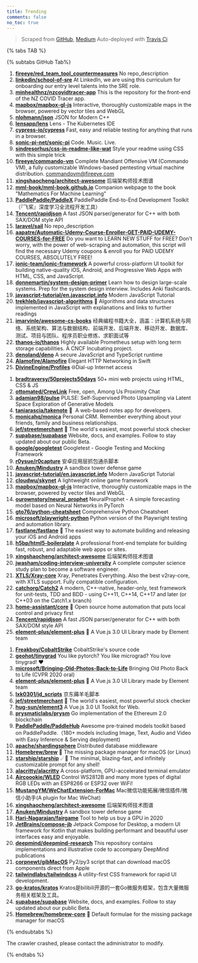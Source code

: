 ```yaml
---
title: Trending
comments: false
no_toc: true
---
```


> Scraped from [GitHub](https://github.com/trending), [Medium](https://medium.com/topic/popular)
Auto-deployed with [Travis Ci](https://travis-ci.org/)

{% tabs TAB %}
<!-- tab GitHub -->
{% subtabs GitHub Tab%}
<!-- tab Daily -->
1. [**fireeye/red_team_tool_countermeasures**](https://github.com/fireeye/red_team_tool_countermeasures)
No repo_description
2. [**linkedin/school-of-sre**](https://github.com/linkedin/school-of-sre)
At LinkedIn, we are using this curriculum for onboarding our entry level talents into the SRE role.
3. [**minhealthnz/nzcovidtracer-app**](https://github.com/minhealthnz/nzcovidtracer-app)
This is the repository for the front-end of the NZ COVID Tracer app.
4. [**mapbox/mapbox-gl-js**](https://github.com/mapbox/mapbox-gl-js)
Interactive, thoroughly customizable maps in the browser, powered by vector tiles and WebGL
5. [**nlohmann/json**](https://github.com/nlohmann/json)
JSON for Modern C++
6. [**lensapp/lens**](https://github.com/lensapp/lens)
Lens - The Kubernetes IDE
7. [**cypress-io/cypress**](https://github.com/cypress-io/cypress)
Fast, easy and reliable testing for anything that runs in a browser.
8. [**sonic-pi-net/sonic-pi**](https://github.com/sonic-pi-net/sonic-pi)
Code. Music. Live.
9. [**sindresorhus/css-in-readme-like-wat**](https://github.com/sindresorhus/css-in-readme-like-wat)
Style your readme using CSS with this simple trick
10. [**fireeye/commando-vm**](https://github.com/fireeye/commando-vm)
Complete Mandiant Offensive VM (Commando VM), a fully customizable Windows-based pentesting virtual machine distribution. commandovm@fireeye.com
11. [**xingshaocheng/architect-awesome**](https://github.com/xingshaocheng/architect-awesome)
后端架构师技术图谱
12. [**mml-book/mml-book.github.io**](https://github.com/mml-book/mml-book.github.io)
Companion webpage to the book "Mathematics For Machine Learning"
13. [**PaddlePaddle/PaddleX**](https://github.com/PaddlePaddle/PaddleX)
PaddlePaddle End-to-End Development Toolkit（『飞桨』深度学习全流程开发工具）
14. [**Tencent/rapidjson**](https://github.com/Tencent/rapidjson)
A fast JSON parser/generator for C++ with both SAX/DOM style API
15. [**laravel/sail**](https://github.com/laravel/sail)
No repo_description
16. [**aapatre/Automatic-Udemy-Course-Enroller-GET-PAID-UDEMY-COURSES-for-FREE**](https://github.com/aapatre/Automatic-Udemy-Course-Enroller-GET-PAID-UDEMY-COURSES-for-FREE)
Do you want to LEARN NEW STUFF for FREE? Don't worry, with the power of web-scraping and automation, this script will find the necessary Udemy coupons & enroll you for PAID UDEMY COURSES, ABSOLUTELY FREE!
17. [**ionic-team/ionic-framework**](https://github.com/ionic-team/ionic-framework)
A powerful cross-platform UI toolkit for building native-quality iOS, Android, and Progressive Web Apps with HTML, CSS, and JavaScript.
18. [**donnemartin/system-design-primer**](https://github.com/donnemartin/system-design-primer)
Learn how to design large-scale systems. Prep for the system design interview. Includes Anki flashcards.
19. [**javascript-tutorial/en.javascript.info**](https://github.com/javascript-tutorial/en.javascript.info)
Modern JavaScript Tutorial
20. [**trekhleb/javascript-algorithms**](https://github.com/trekhleb/javascript-algorithms)
📝 Algorithms and data structures implemented in JavaScript with explanations and links to further readings
21. [**imarvinle/awesome-cs-books**](https://github.com/imarvinle/awesome-cs-books)
经典编程书籍大全，涵盖：计算机系统与网络、系统架构、算法与数据结构、前端开发、后端开发、移动开发、数据库、测试、项目与团队、程序员职业修炼、求职面试等
22. [**thanos-io/thanos**](https://github.com/thanos-io/thanos)
Highly available Prometheus setup with long term storage capabilities. A CNCF Incubating project.
23. [**denoland/deno**](https://github.com/denoland/deno)
A secure JavaScript and TypeScript runtime
24. [**Alamofire/Alamofire**](https://github.com/Alamofire/Alamofire)
Elegant HTTP Networking in Swift
25. [**DivineEngine/Profiles**](https://github.com/DivineEngine/Profiles)
🌐Dial-up Internet access
<!-- endtab -->
<!-- tab Weekly -->
1. [**bradtraversy/50projects50days**](https://github.com/bradtraversy/50projects50days)
50+ mini web projects using HTML, CSS & JS
2. [**ottomated/CrewLink**](https://github.com/ottomated/CrewLink)
Free, open, Among Us Proximity Chat
3. [**adamian98/pulse**](https://github.com/adamian98/pulse)
PULSE: Self-Supervised Photo Upsampling via Latent Space Exploration of Generative Models
4. [**taniarascia/takenote**](https://github.com/taniarascia/takenote)
📝 ‎ A web-based notes app for developers.
5. [**monicahq/monica**](https://github.com/monicahq/monica)
Personal CRM. Remember everything about your friends, family and business relationships.
6. [**jef/streetmerchant**](https://github.com/jef/streetmerchant)
🤖 The world's easiest, most powerful stock checker
7. [**supabase/supabase**](https://github.com/supabase/supabase)
Website, docs, and examples. Follow to stay updated about our public Beta.
8. [**google/googletest**](https://github.com/google/googletest)
Googletest - Google Testing and Mocking Framework
9. [**r0ysue/r0capture**](https://github.com/r0ysue/r0capture)
安卓应用层抓包通杀脚本
10. [**Anuken/Mindustry**](https://github.com/Anuken/Mindustry)
A sandbox tower defense game
11. [**javascript-tutorial/en.javascript.info**](https://github.com/javascript-tutorial/en.javascript.info)
Modern JavaScript Tutorial
12. [**cloudwu/skynet**](https://github.com/cloudwu/skynet)
A lightweight online game framework
13. [**mapbox/mapbox-gl-js**](https://github.com/mapbox/mapbox-gl-js)
Interactive, thoroughly customizable maps in the browser, powered by vector tiles and WebGL
14. [**ourownstory/neural_prophet**](https://github.com/ourownstory/neural_prophet)
NeuralProphet - A simple forecasting model based on Neural Networks in PyTorch
15. [**gto76/python-cheatsheet**](https://github.com/gto76/python-cheatsheet)
Comprehensive Python Cheatsheet
16. [**microsoft/playwright-python**](https://github.com/microsoft/playwright-python)
Python version of the Playwright testing and automation library.
17. [**fastlane/fastlane**](https://github.com/fastlane/fastlane)
🚀 The easiest way to automate building and releasing your iOS and Android apps
18. [**h5bp/html5-boilerplate**](https://github.com/h5bp/html5-boilerplate)
A professional front-end template for building fast, robust, and adaptable web apps or sites.
19. [**xingshaocheng/architect-awesome**](https://github.com/xingshaocheng/architect-awesome)
后端架构师技术图谱
20. [**jwasham/coding-interview-university**](https://github.com/jwasham/coding-interview-university)
A complete computer science study plan to become a software engineer.
21. [**XTLS/Xray-core**](https://github.com/XTLS/Xray-core)
Xray, Penetrates Everything. Also the best v2ray-core, with XTLS support. Fully compatible configuration.
22. [**catchorg/Catch2**](https://github.com/catchorg/Catch2)
A modern, C++-native, header-only, test framework for unit-tests, TDD and BDD - using C++11, C++14, C++17 and later (or C++03 on the Catch1.x branch)
23. [**home-assistant/core**](https://github.com/home-assistant/core)
🏡 Open source home automation that puts local control and privacy first
24. [**Tencent/rapidjson**](https://github.com/Tencent/rapidjson)
A fast JSON parser/generator for C++ with both SAX/DOM style API
25. [**element-plus/element-plus**](https://github.com/element-plus/element-plus)
🎉 A Vue.js 3.0 UI Library made by Element team
<!-- endtab -->
<!-- tab Monthly -->
1. [**Freakboy/CobaltStrike**](https://github.com/Freakboy/CobaltStrike)
CobaltStrike's source code
2. [**geohot/tinygrad**](https://github.com/geohot/tinygrad)
You like pytorch? You like micrograd? You love tinygrad! ❤️
3. [**microsoft/Bringing-Old-Photos-Back-to-Life**](https://github.com/microsoft/Bringing-Old-Photos-Back-to-Life)
Bringing Old Photo Back to Life (CVPR 2020 oral)
4. [**element-plus/element-plus**](https://github.com/element-plus/element-plus)
🎉 A Vue.js 3.0 UI Library made by Element team
5. [**lxk0301/jd_scripts**](https://github.com/lxk0301/jd_scripts)
京东薅羊毛脚本
6. [**jef/streetmerchant**](https://github.com/jef/streetmerchant)
🤖 The world's easiest, most powerful stock checker
7. [**hug-sun/element3**](https://github.com/hug-sun/element3)
A Vue.js 3.0 UI Toolkit for Web.
8. [**prysmaticlabs/prysm**](https://github.com/prysmaticlabs/prysm)
Go implementation of the Ethereum 2.0 blockchain
9. [**PaddlePaddle/PaddleHub**](https://github.com/PaddlePaddle/PaddleHub)
Awesome pre-trained models toolkit based on PaddlePaddle.（180+ models including Image, Text, Audio and Video with Easy Inference & Serving deployment)
10. [**apache/shardingsphere**](https://github.com/apache/shardingsphere)
Distributed database middleware
11. [**Homebrew/brew**](https://github.com/Homebrew/brew)
🍺 The missing package manager for macOS (or Linux)
12. [**starship/starship**](https://github.com/starship/starship)
☄🌌️ The minimal, blazing-fast, and infinitely customizable prompt for any shell!
13. [**alacritty/alacritty**](https://github.com/alacritty/alacritty)
A cross-platform, GPU-accelerated terminal emulator
14. [**Aircoookie/WLED**](https://github.com/Aircoookie/WLED)
Control WS2812B and many more types of digital RGB LEDs with an ESP8266 or ESP32 over WiFi!
15. [**MustangYM/WeChatExtension-ForMac**](https://github.com/MustangYM/WeChatExtension-ForMac)
Mac微信功能拓展/微信插件/微信小助手(A plugin for Mac WeChat)
16. [**xingshaocheng/architect-awesome**](https://github.com/xingshaocheng/architect-awesome)
后端架构师技术图谱
17. [**Anuken/Mindustry**](https://github.com/Anuken/Mindustry)
A sandbox tower defense game
18. [**Hari-Nagarajan/fairgame**](https://github.com/Hari-Nagarajan/fairgame)
Tool to help us buy a GPU in 2020
19. [**JetBrains/compose-jb**](https://github.com/JetBrains/compose-jb)
Jetpack Compose for Desktop, a modern UI framework for Kotlin that makes building performant and beautiful user interfaces easy and enjoyable.
20. [**deepmind/deepmind-research**](https://github.com/deepmind/deepmind-research)
This repository contains implementations and illustrative code to accompany DeepMind publications
21. [**corpnewt/gibMacOS**](https://github.com/corpnewt/gibMacOS)
Py2/py3 script that can download macOS components direct from Apple
22. [**tailwindlabs/tailwindcss**](https://github.com/tailwindlabs/tailwindcss)
A utility-first CSS framework for rapid UI development.
23. [**go-kratos/kratos**](https://github.com/go-kratos/kratos)
Kratos是bilibili开源的一套Go微服务框架，包含大量微服务相关框架及工具。
24. [**supabase/supabase**](https://github.com/supabase/supabase)
Website, docs, and examples. Follow to stay updated about our public Beta.
25. [**Homebrew/homebrew-core**](https://github.com/Homebrew/homebrew-core)
🍻 Default formulae for the missing package manager for macOS
<!-- endtab -->
{% endsubtabs %}
<!-- endtab -->
<!-- tab Medium -->
The crawler crashed, please contact the administrator to modify.
<!-- endtab -->
{% endtabs %}
